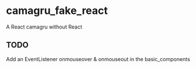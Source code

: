 # camagru_fake_react
A React camagru without React

## TODO
Add an EventListener onmouseover & onmouseout in the basic_components
